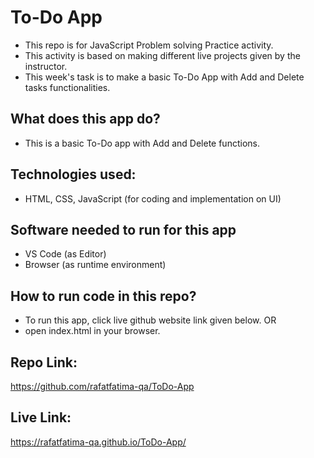 # To-Do App
- This repo is for JavaScript Problem solving Practice activity.
- This activity is based on making different live projects given by the instructor.
- This week's task is to make a basic To-Do App with Add and Delete tasks functionalities.

## What does this app do?
- This is a basic To-Do app with Add and Delete functions.

## Technologies used:
- HTML, CSS, JavaScript (for coding and implementation on UI)

## Software needed to run for this app
- VS Code (as Editor)
- Browser (as runtime environment)

## How to run code in this repo?
- To run this app, click live github website link given below.
OR
- open index.html in your browser.

## Repo Link:
https://github.com/rafatfatima-qa/ToDo-App

## Live Link:
https://rafatfatima-qa.github.io/ToDo-App/
